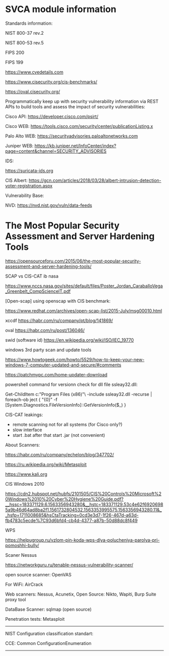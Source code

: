 # SVCA module information



Standards information:

NIST 800-37 rev.2

NIST 800-53 rev.5

FIPS 200

FIPS 199



https://www.cvedetails.com

https://www.cisecurity.org/cis-benchmarks/

https://oval.cisecurity.org/



Programmatically keep up with security vulnerability information via REST APIs to build tools and assess the impact of security vulnerabilities:



Cisco API:  https://developer.cisco.com/psirt/

Cisco WEB: https://tools.cisco.com/security/center/publicationListing.x



Palo Alto WEB: https://securityadvisories.paloaltonetworks.com



Juniper WEB: https://kb.juniper.net/InfoCenter/index?page=content&channel=SECURITY_ADVISORIES



IDS:

https://suricata-ids.org

CIS Albert: https://gcn.com/articles/2018/03/28/albert-intrusion-detection-voter-registration.aspx



Vulnerability Base:

NVD: https://nvd.nist.gov/vuln/data-feeds



# The Most Popular Security Assessment and Server Hardening Tools

https://opensourceforu.com/2015/06/the-most-popular-security-assessment-and-server-hardening-tools/



SCAP vs CIS-CAT ib nasa

https://www.nccs.nasa.gov/sites/default/files/Poster_Jordan_CaraballoVega_Greenbelt_CompScienceIT.pdf

[Open-scap] using openscap with CIS benchmark:

https://www.redhat.com/archives/open-scap-list/2015-July/msg00010.html



xccdf
https://habr.com/ru/company/pt/blog/141869/



oval
https://habr.com/ru/post/136046/



swid (software id)
https://en.wikipedia.org/wiki/ISO/IEC_19770



windows 3rd party scan and update tools

https://www.howtogeek.com/howto/5529/how-to-keep-your-new-windows-7-computer-updated-and-secure/#comments



https://patchmypc.com/home-updater-download





powershell command for versionn check for dll file ssleay32.dll: 

Get-ChildItem c:\"Program Files (x86)"\ -include ssleay32.dll -recurse | foreach-ob
ject { "{0}" -f [System.Diagnostics.FileVersionInfo]::GetVersionInfo($_) }



CIS-CAT leakings:

- remote scanning not for all systems (for Cisco only?)
- slow interface
- start .bat after that start .jar (not convenient)



About Scanners:

https://habr.com/ru/company/echelon/blog/347702/

https://ru.wikipedia.org/wiki/Metasploit

https://www.kali.org



CIS Windows 2010

https://cdn2.hubspot.net/hubfs/2101505/CIS%20Controls%20Microsoft%20Windows%2010%20Cyber%20Hygiene%20Guide.pdf?__hssc=183371129.6.1563356943280&__hstc=183371129.53c4e62f69206985a9b46d64ad8ba2f1.1561732804532.1563353995575.1563356943280.11&__hsfp=1711008685&hsCtaTracking=0cd3e3d7-1f26-467d-a63d-fb4783c5ecde%7C93d6bfd4-cb4d-4377-a87b-50d88dc8f449



WPS

https://helpugroup.ru/vzlom-pin-koda-wps-dlya-polucheniya-parolya-pri-pomoshhi-bully/



Scaner Nessus



https://networkguru.ru/tenable-nessus-vulnerability-scanner/



open source scanner: OpenVAS



For WiFi: AirCrack

Web scanners: Nessus, Acunetix, 
Open Source: Nikto, Wapiti, Burp Suite proxy tool



DataBase Scanner: sqlmap (open source)

Penetration tests: Metasploit



-----------

NIST Configuration classification standart:

CCE: Common ConfigurationEnumeration

------------

